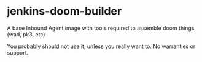 # jenkins-doom-builder
A base Inbound Agent image with tools required to assemble doom things (wad, pk3, etc)

You probably should not use it, unless you really want to.
No warranties or support.
